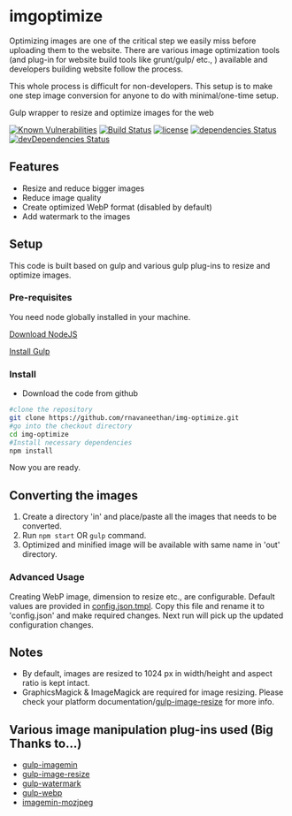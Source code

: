 # imgoptimize

Optimizing images are one of the critical step we easily miss before uploading them to the website. There are various image optimization tools (and plug-in for website build tools like grunt/gulp/ etc., ) available and developers building website follow the process.

This whole process is difficult for non-developers. This setup is to make one step image conversion for anyone to do with minimal/one-time setup.

Gulp wrapper to resize and optimize images for the web

[![Known Vulnerabilities](https://snyk.io/test/github/rnavaneethan/img-optimize/badge.svg)](https://snyk.io/test/github/rnavaneethan/img-optimize) [![Build Status](https://travis-ci.org/rnavaneethan/img-optimize.svg?branch=master)](https://travis-ci.org/rnavaneethan/img-optimize) [![license](https://img.shields.io/github/license/mashape/apistatus.svg)](https://raw.githubusercontent.com/rnavaneethan/img-optimize/master/LICENSE) [![dependencies Status](https://david-dm.org/rnavaneethan/img-optimize/status.svg)](https://david-dm.org/rnavaneethan/img-optimize) [![devDependencies Status](https://david-dm.org/rnavaneethan/img-optimize/dev-status.svg)](https://david-dm.org/rnavaneethan/img-optimize?type=dev)

## Features

* Resize and reduce bigger images
* Reduce image quality
* Create optimized WebP format (disabled by default)
* Add watermark to the images

## Setup

This code is built based on gulp and various gulp plug-ins to resize and optimize images.

### Pre-requisites

You need node globally installed in your machine.

[Download NodeJS](https://nodejs.org/en/download/)

[Install Gulp](https://github.com/gulpjs/gulp/blob/master/docs/getting-started.md)

### Install

* Download the code from github

```sh
#clone the repository
git clone https://github.com/rnavaneethan/img-optimize.git
#go into the checkout directory
cd img-optimize
#Install necessary dependencies
npm install
```

Now you are ready.

## Converting the images

1. Create a directory 'in' and place/paste all the images that needs to be converted.
1. Run `npm start` OR `gulp` command.
1. Optimized and minified image will be available with same name in 'out' directory.

### Advanced Usage

Creating WebP image, dimension to resize etc., are configurable. Default values are provided in [config.json.tmpl](config.json.tmpl). Copy this file and rename it to 'config.json' and make required changes. Next run will pick up the updated configuration changes.

## Notes

* By default, images are resized to 1024 px in width/height and aspect ratio is kept intact.
* GraphicsMagick & ImageMagick are required for image resizing. Please check your platform documentation/[gulp-image-resize](https://github.com/scalableminds/gulp-image-resize) for more info.

## Various image manipulation plug-ins used (Big Thanks to...)

* [gulp-imagemin](https://github.com/sindresorhus/gulp-imagemin)
* [gulp-image-resize](https://github.com/scalableminds/gulp-image-resize)
* [gulp-watermark](https://github.com/HAKASHUN/gulp-watermark)
* [gulp-webp](https://github.com/sindresorhus/gulp-webp)
* [imagemin-mozjpeg](https://github.com/imagemin/imagemin-mozjpeg)
